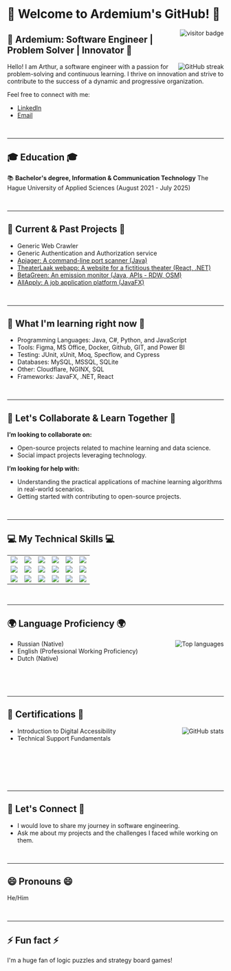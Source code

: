 # 👋 Welcome to Ardemium's GitHub! 👋

<p align="right">
  <img align="right" src="https://visitor-badge.laobi.icu/badge?page_id=ardemium.ardemium" alt="visitor badge"/>
</p>

## 📜 Ardemium: Software Engineer | Problem Solver | Innovator 📜

<img align="right" src="https://github-readme-streak-stats.herokuapp.com/?user=ardemium&theme=tokyonight" alt="GitHub streak"/>

Hello! I am Arthur, a software engineer with a passion for problem-solving and continuous learning. I thrive on innovation and strive to contribute to the success of a dynamic and progressive organization. 

Feel free to connect with me:
- [LinkedIn](www.linkedin.com/in/arthur-d)
- [Email](mailto:arthurdjamardzhashvili@outlook.com)

<br>

---

## 🎓 Education 🎓

📚 **Bachelor's degree, Information & Communication Technology** 
The Hague University of Applied Sciences (August 2021 - July 2025)

<br>

---

## 🎯 Current & Past Projects 🎯

- Generic Web Crawler
- Generic Authentication and Authorization service
- [Apjager: A command-line port scanner (Java)](link_to_project)
- [TheaterLaak webapp: A website for a fictitious theater (React, .NET)](link_to_project)
- [BetaGreen: An emission monitor (Java, APIs - RDW, OSM)](link_to_project)
- [AllApply: A job application platform (JavaFX)](link_to_project)

<br>

---

## 🌱 What I'm learning right now 🌱

- Programming Languages: Java, C#, Python, and JavaScript
- Tools: Figma, MS Office, Docker, Github, GIT, and Power BI
- Testing: JUnit, xUnit, Moq, Specflow, and Cypress
- Databases: MySQL, MSSQL, SQLite
- Other: Cloudflare, NGINX, SQL
- Frameworks: JavaFX, .NET, React

<br>

---

## 🤝 Let's Collaborate & Learn Together 🤝

**I’m looking to collaborate on:** 
- Open-source projects related to machine learning and data science.
- Social impact projects leveraging technology.

**I’m looking for help with:** 
- Understanding the practical applications of machine learning algorithms in real-world scenarios.
- Getting started with contributing to open-source projects.

<br>

---

## 💻 My Technical Skills 💻

<table align="center">
  <tr>
    <td align="center"><img src="https://img.shields.io/badge/Java-ED8B00?style=for-the-badge&logo=java&logoColor=white" /></td>
    <td align="center"><img src="https://img.shields.io/badge/C%23-239120?style=for-the-badge&logo=c-sharp&logoColor=white" /></td>
    <td align="center"><img src="https://img.shields.io/badge/Python-3776AB?style=for-the-badge&logo=python&logoColor=white" /></td>
    <td align="center"><img src="https://img.shields.io/badge/JavaScript-F7DF1E?style=for-the-badge&logo=javascript&logoColor=black" /></td>
    <td align="center"><img src="https://img.shields.io/badge/Figma-F24E1E?style=for-the-badge&logo=figma&logoColor=white" /></td>
    <td align="center"><img src="https://img.shields.io/badge/MS%20Office-D83B01?style=for-the-badge&logo=microsoft-office&logoColor=white" /></td>
  </tr>
  <tr>
    <td align="center"><img src="https://img.shields.io/badge/Docker-2496ED?style=for-the-badge&logo=docker&logoColor=white" /></td>
    <td align="left"><img src="https://img.shields.io/badge/GitHub-181717?style=for-the-badge&logo=github&logoColor=white" /></td>
    <td align="center"><img src="https://img.shields.io/badge/GIT-F05032?style=for-the-badge&logo=git&logoColor=white" /></td>
    <td align="center"><img src="https://img.shields.io/badge/Power%20BI-F2C811?style=for-the-badge&logo=power-bi&logoColor=black" /></td>
    <td align="center"><img src="https://img.shields.io/badge/MySQL-4479A1?style=for-the-badge&logo=mysql&logoColor=white" /></td>
    <td align="center"><img src="https://img.shields.io/badge/MSSQL-CC2927?style=for-the-badge&logo=microsoft-sql-server&logoColor=white" /></td>
  </tr>
  <tr>
    <td align="center"><img src="https://img.shields.io/badge/SQLite-003B57?style=for-the-badge&logo=sqlite&logoColor=white" /></td>
    <td align="center"><img src="https://img.shields.io/badge/Cloudflare-F38020?style=for-the-badge&logo=cloudflare&logoColor=white" /></td>
    <td align="center"><img src="https://img.shields.io/badge/NGINX-009639?style=for-the-badge&logo=nginx&logoColor=white" /></td>
    <td align="center"><img src="https://img.shields.io/badge/JavaFX-8A2BE2?style=for-the-badge&logo=java&logoColor=white" /></td>
    <td align="center"><img src="https://img.shields.io/badge/.NET-512BD4?style=for-the-badge&logo=.net&logoColor=white" /></td>
    <td align="center"><img src="https://img.shields.io/badge/React-61DAFB?style=for-the-badge&logo=react&logoColor=black" /></td>
  </tr>
</table>

<br>

---

## 🌍 Language Proficiency 🌍

<img align="right" src="https://github-readme-stats.vercel.app/api/top-langs/?username=ardemium&layout=compact&theme=tokyonight" alt="Top languages"/>

- Russian (Native)
- English (Professional Working Proficiency)
- Dutch (Native)

<br>
<br>
<br>

---

## 📜 Certifications 📜

<img align="right" src="https://github-readme-stats.vercel.app/api?username=ardemium&show_icons=true&theme=radical" alt="GitHub stats"/>

- Introduction to Digital Accessibility
- Technical Support Fundamentals

<br>
<br>
<br>
<br>
<br>

---

## 💬 Let's Connect 💬

- I would love to share my journey in software engineering.
- Ask me about my projects and the challenges I faced while working on them.

<br>

---

## 😄 Pronouns 😄

He/Him

<br>

---

## ⚡ Fun fact ⚡

I'm a huge fan of logic puzzles and strategy board games!
